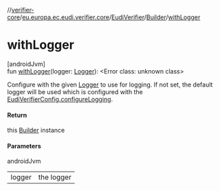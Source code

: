//[verifier-core](../../../../index.md)/[eu.europa.ec.eudi.verifier.core](../../index.md)/[EudiVerifier](../index.md)/[Builder](index.md)/[withLogger](with-logger.md)

# withLogger

[androidJvm]\
fun [withLogger](with-logger.md)(logger: [Logger](../../../eu.europa.ec.eudi.verifier.core.logging/-logger/index.md)): &lt;Error class: unknown class&gt;

Configure with the given [Logger](../../../eu.europa.ec.eudi.verifier.core.logging/-logger/index.md) to use for logging. If not set, the default logger will be used which is configured with the [EudiVerifierConfig.configureLogging](../../-eudi-verifier-config/configure-logging.md).

#### Return

this [Builder](index.md) instance

#### Parameters

androidJvm

| | |
|---|---|
| logger | the logger |
